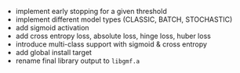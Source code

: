 * implement early stopping for a given threshold
* implement different model types (CLASSIC, BATCH, STOCHASTIC)
* add sigmoid activation
* add cross entropy loss, absolute loss, hinge loss, huber loss
* introduce multi-class support with sigmoid & cross entropy
* add global install target
* rename final library output to `libgmf.a`

